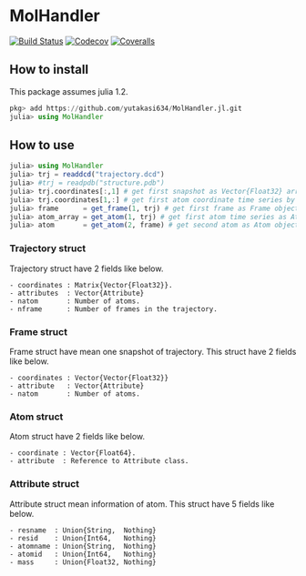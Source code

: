 # MolHandler

[![Build Status](https://travis-ci.com/yutakasi634/MolHandler.svg?branch=master)](https://travis-ci.com/yutakasi634/MolHandler.jl)
[![Codecov](https://codecov.io/gh/yutakasi634/MolHandler.jl/branch/master/graph/badge.svg)](https://codecov.io/gh/yutakasi634/MolHandler.jl)
[![Coveralls](https://coveralls.io/repos/github/yutakasi634/MolHandler.jl/badge.svg?branch=master)](https://coveralls.io/github/yutakasi634/MolHandler.jl?branch=master)

## How to install
This package assumes julia 1.2.
```julia
pkg> add https://github.com/yutakasi634/MolHandler.jl.git
julia> using MolHandler
```

## How to use
```julia
julia> using MolHandler
julia> trj = readdcd("trajectory.dcd")
julia> #trj = readpdb("structure.pdb")
julia> trj.coordinates[:,1] # get first snapshot as Vector{Float32} array.
julia> trj.coordinates[1,:] # get first atom coordinate time series by Atom array.
julia> frame      = get_frame(1, trj) # get first frame as Frame object.
julia> atom_array = get_atom(1, trj) # get first atom time series as Atom array.
julia> atom       = get_atom(2, frame) # get second atom as Atom object.
```

### Trajectory struct
Trajectory struct have 2 fields like below.

    - coordinates : Matrix{Vector{Float32}}.
    - attributes  : Vector{Attribute}
    - natom       : Number of atoms.
    - nframe      : Number of frames in the trajectory.

### Frame struct
Frame struct have mean one snapshot of trajectory.
This struct have 2 fields like below.

    - coordinates : Vector{Vector{Float32}}
    - attribute   : Vector{Attribute}
    - natom       : Number of atoms.

### Atom struct
Atom struct have 2 fields like below.

    - coordinate : Vector{Float64}.
    - attribute  : Reference to Attribute class.

### Attribute struct
Attribute struct mean information of atom.
This struct have 5 fields like below.

    - resname  : Union{String,  Nothing}
    - resid    : Union{Int64,   Nothing}
    - atomname : Union{String,  Nothing}
    - atomid   : Union{Int64,   Nothing}
    - mass     : Union{Float32, Nothing}
